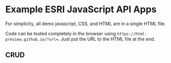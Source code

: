 # Example ESRI JavaScript API Apps

For simplicity, all demo javascript, CSS, and HTML are in a single HTML file.

Code can be tested completely in the browser using `https://html-preview.github.io/?url=`. Just put the URL to the HTML file at the end.

## CRUD
